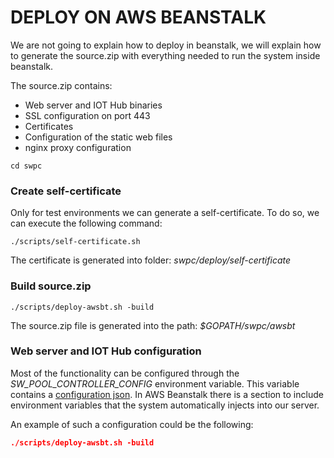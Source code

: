 # DEPLOY ON AWS BEANSTALK

We are not going to explain how to deploy in beanstalk, we will explain how to generate the source.zip with everything needed to run the system inside beanstalk.

The source.zip contains:

- Web server and IOT Hub binaries
- SSL configuration on port 443
- Certificates
- Configuration of the static web files
- nginx proxy configuration

```shell
cd swpc
```

### Create self-certificate

Only for test environments we can generate a self-certificate. To do so, we can execute the following command:

```shell
./scripts/self-certificate.sh
```

The certificate is generated into folder: *swpc/deploy/self-certificate* 

### Build source.zip

```shell
./scripts/deploy-awsbt.sh -build
```

The source.zip file is generated into the path: *$GOPATH/swpc/awsbt*

### Web server and IOT Hub configuration

Most of the functionality can be configured through the *SW_POOL_CONTROLLER_CONFIG* environment variable. This variable contains a [configuration json](../internal/config/config.go). In AWS Beanstalk there is a section to include environment variables that the system automatically injects into our server.

An example of such a configuration could be the following:

```json
./scripts/deploy-awsbt.sh -build
```
